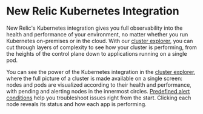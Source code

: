# New Relic Kubernetes Integration

New Relic's Kubernetes integration gives you full observability into the health and performance of your environment, no matter whether you run Kubernetes on-premises or in the cloud. With our [cluster explorer](https://docs.newrelic.com/docs/integrations/kubernetes-integration/cluster-explorer/kubernetes-cluster-explorer), you can cut through layers of complexity to see how your cluster is performing, from the heights of the control plane down to applications running on a single pod.

You can see the power of the Kubernetes integration in the [cluster explorer](https://docs.newrelic.com/docs/integrations/kubernetes-integration/cluster-explorer/kubernetes-cluster-explorer), where the full picture of a cluster is made available on a single screen: nodes and pods are visualized according to their health and performance, with pending and alerting nodes in the innermost circles. [Predefined alert conditions](https://docs.newrelic.com/docs/integrations/kubernetes-integration/kubernetes-events/kubernetes-integration-predefined-alert-policy) help you troubleshoot issues right from the start. Clicking each node reveals its status and how each app is performing.